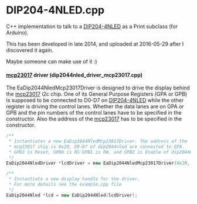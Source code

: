 # DIP204-4NLED.cpp
C++ implementation to talk to a [DIP204-4NLED](http://www.lcd-module.de/pdf/doma/dip204-4.pdf)  as a Print subclass (for Arduino).

This has been developed in late 2014, and uploaded at 2016-05-29 after I discovered it again.

Maybe someone can make use of it :)




#### [mcp23017](http://ww1.microchip.com/downloads/en/DeviceDoc/21952b.pdf) driver (dip2044nled_driver_mcp23017.cpp)
The EaDip2044NledMcp23017Driver is designed to drive the display behind the [mcp23017](http://ww1.microchip.com/downloads/en/DeviceDoc/21952b.pdf) i2c chip. One of its General Purpose Registers (GPA or GPB) is supposed to be connected to D0-D7 on [DIP204-4NLED](http://www.lcd-module.de/pdf/doma/dip204-4.pdf) while the other register is driving the control lanes. Whether the data lanes are on GPA or GPB and the pin numbers of the control lanes have to be specified in the constructor. Also the address of the [mcp23017](http://ww1.microchip.com/downloads/en/DeviceDoc/21952b.pdf) has to be specified in the constructor.

```cpp
/**
 * Instantiates a new EaDip2044NledMcp23017Driver. The address of the
 * mcp23017 chip is 0x20, D0-D7 of dip2044nled are connected to GPA.
 * GPB3 is Reset, GPB0 is RS GPB1 is RW, and GPB2 is Enable of dip2044nled.
 */
EaDip2044NledDriver *lcdDriver = new EaDip2044NledMcp23017Driver(0x20, true, 3, 0, 1, 2);

/**
 * Instantiate a new display handle for the driver.
 * For more details see the example.cpp file
 */ 
EaDip2044Nled *lcd = new EaDip2044Nled(lcdDriver);
```
